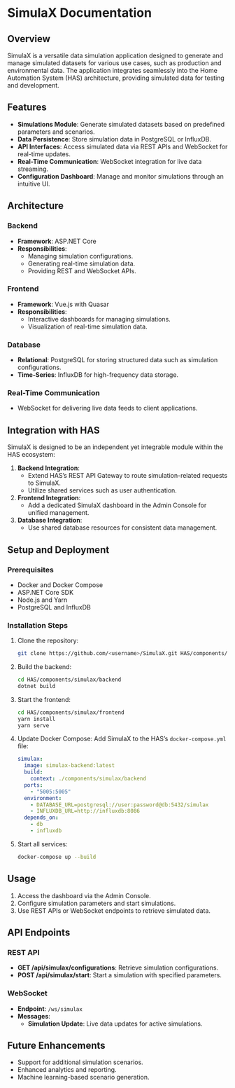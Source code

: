 # SimulaX Documentation

## Overview
SimulaX is a versatile data simulation application designed to generate and manage simulated datasets for various use cases, such as production and environmental data. The application integrates seamlessly into the Home Automation System (HAS) architecture, providing simulated data for testing and development.

## Features
- **Simulations Module**: Generate simulated datasets based on predefined parameters and scenarios.
- **Data Persistence**: Store simulation data in PostgreSQL or InfluxDB.
- **API Interfaces**: Access simulated data via REST APIs and WebSocket for real-time updates.
- **Real-Time Communication**: WebSocket integration for live data streaming.
- **Configuration Dashboard**: Manage and monitor simulations through an intuitive UI.

## Architecture
### Backend
- **Framework**: ASP.NET Core
- **Responsibilities**:
  - Managing simulation configurations.
  - Generating real-time simulation data.
  - Providing REST and WebSocket APIs.

### Frontend
- **Framework**: Vue.js with Quasar
- **Responsibilities**:
  - Interactive dashboards for managing simulations.
  - Visualization of real-time simulation data.

### Database
- **Relational**: PostgreSQL for storing structured data such as simulation configurations.
- **Time-Series**: InfluxDB for high-frequency data storage.

### Real-Time Communication
- WebSocket for delivering live data feeds to client applications.

## Integration with HAS
SimulaX is designed to be an independent yet integrable module within the HAS ecosystem:
1. **Backend Integration**:
   - Extend HAS’s REST API Gateway to route simulation-related requests to SimulaX.
   - Utilize shared services such as user authentication.
2. **Frontend Integration**:
   - Add a dedicated SimulaX dashboard in the Admin Console for unified management.
3. **Database Integration**:
   - Use shared database resources for consistent data management.

## Setup and Deployment
### Prerequisites
- Docker and Docker Compose
- ASP.NET Core SDK
- Node.js and Yarn
- PostgreSQL and InfluxDB

### Installation Steps
1. Clone the repository:
   ```bash
   git clone https://github.com/<username>/SimulaX.git HAS/components/simulax
   ```
2. Build the backend:
   ```bash
   cd HAS/components/simulax/backend
   dotnet build
   ```
3. Start the frontend:
   ```bash
   cd HAS/components/simulax/frontend
   yarn install
   yarn serve
   ```
4. Update Docker Compose:
   Add SimulaX to the HAS’s `docker-compose.yml` file:
   ```yaml
   simulax:
     image: simulax-backend:latest
     build:
       context: ./components/simulax/backend
     ports:
       - "5005:5005"
     environment:
       - DATABASE_URL=postgresql://user:password@db:5432/simulax
       - INFLUXDB_URL=http://influxdb:8086
     depends_on:
       - db
       - influxdb
   ```
5. Start all services:
   ```bash
   docker-compose up --build
   ```

## Usage
1. Access the dashboard via the Admin Console.
2. Configure simulation parameters and start simulations.
3. Use REST APIs or WebSocket endpoints to retrieve simulated data.

## API Endpoints
### REST API
- **GET /api/simulax/configurations**: Retrieve simulation configurations.
- **POST /api/simulax/start**: Start a simulation with specified parameters.

### WebSocket
- **Endpoint**: `/ws/simulax`
- **Messages**:
  - **Simulation Update**: Live data updates for active simulations.

## Future Enhancements
- Support for additional simulation scenarios.
- Enhanced analytics and reporting.
- Machine learning-based scenario generation.

